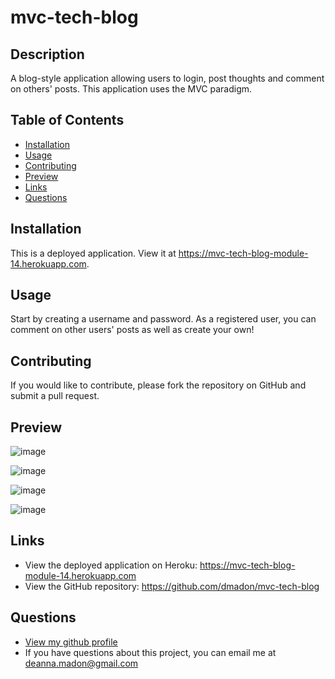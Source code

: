 
  
  # mvc-tech-blog 

  ## Description
  A blog-style application allowing users to login, post thoughts and comment on others' posts. This application uses the MVC paradigm.

  ## Table of Contents

  * [Installation](#installation)
  * [Usage](#usage)
  * [Contributing](#contributing)
  * [Preview](#preview)
  * [Links](#links)
  * [Questions](#questions)


  ## Installation
  This is a deployed application. View it at https://mvc-tech-blog-module-14.herokuapp.com.

  ## Usage
  Start by creating a username and password. As a registered user, you can comment on other users' posts as well as create your own!

  ## Contributing
  If you would like to contribute, please fork the repository on GitHub and submit a pull request.

  ## Preview
  
  ![image](https://user-images.githubusercontent.com/99852346/187124285-a4623019-56d2-4087-804a-3c86d608f69a.png)

  ![image](https://user-images.githubusercontent.com/99852346/187124350-eb1a7027-4abe-4305-8e96-ead4bf980cee.png)
  
  ![image](https://user-images.githubusercontent.com/99852346/187124438-58a8b4f1-779b-4060-aadf-70c4cf208092.png)
  
  ![image](https://user-images.githubusercontent.com/99852346/187124489-40a03634-ed8a-4d48-82dd-1b2757c16a9f.png)




  ## Links

  * View the deployed application on Heroku: https://mvc-tech-blog-module-14.herokuapp.com
  * View the GitHub repository: https://github.com/dmadon/mvc-tech-blog  

  ## Questions

  * [View my github profile](https://github.com/dmadon)
  * If you have questions about this project, you can email me at deanna.madon@gmail.com
